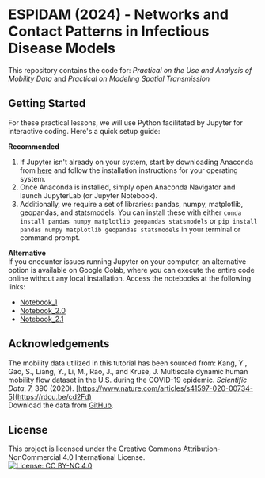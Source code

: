 # ESPIDAM (2024) - Networks and Contact Patterns in Infectious Disease Models
This repository contains the code for: *Practical on the Use and Analysis of Mobility Data* and *Practical on Modeling Spatial Transmission*

## Getting Started
For these practical lessons, we will use Python facilitated by Jupyter for interactive coding. Here's a quick setup guide:

**Recommended**
1) If Jupyter isn't already on your system, start by downloading Anaconda from [here](https://www.anaconda.com/download) and follow the installation instructions for your operating system.
2) Once Anaconda is installed, simply open Anaconda Navigator and launch JupyterLab (or Jupyter Notebook).
3) Additionally, we require a set of libraries: pandas, numpy, matplotlib, geopandas, and statsmodels. You can install these with either `conda install pandas numpy matplotlib geopandas statsmodels` or `pip install pandas numpy matplotlib geopandas statsmodels` in your terminal or command prompt.

**Alternative**  
If you encounter issues running Jupyter on your computer, an alternative option is available on Google Colab, where you can execute the entire code online without any local installation. Access the notebooks at the following links:
- [Notebook_1]()
- [Notebook_2.0]()
- [Notebook_2.1]()


## Acknowledgements
The mobility data utilized in this tutorial has been sourced from: Kang, Y., Gao, S., Liang, Y., Li, M., Rao, J., and Kruse, J. Multiscale dynamic human mobility flow dataset in the U.S. during the COVID-19 epidemic. *Scientific Data*, 7, 390 (2020). [https://www.nature.com/articles/s41597-020-00734-5](https://rdcu.be/cd2Fd)  
Download the data from [GitHub](https://github.com/GeoDS/COVID19USFlows).

## License
This project is licensed under the Creative Commons Attribution-NonCommercial 4.0 International License.  
[![License: CC BY-NC 4.0](https://licensebuttons.net/l/by-nc/4.0/88x31.png)](https://creativecommons.org/licenses/by-nc/4.0/)
